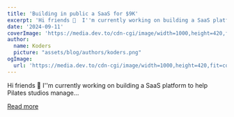 ```yaml
---
title: 'Building in public a SaaS for $9K'
excerpt: 'Hi friends 👋  I''m currently working on building a SaaS platform to help Pilates studios manage...'
date: '2024-09-11'
coverImage: 'https://media.dev.to/cdn-cgi/image/width=1000,height=420,fit=cover,gravity=auto,format=auto/https%3A%2F%2Fdev-to-uploads.s3.amazonaws.com%2Fuploads%2Farticles%2Fbupqj7r0642p32dm1j9m.png'
author:
  name: Koders
  picture: "assets/blog/authors/koders.png"
ogImage:
  url: 'https://media.dev.to/cdn-cgi/image/width=1000,height=420,fit=cover,gravity=auto,format=auto/https%3A%2F%2Fdev-to-uploads.s3.amazonaws.com%2Fuploads%2Farticles%2Fbupqj7r0642p32dm1j9m.png'
---
```


Hi friends 👋  I''m currently working on building a SaaS platform to help Pilates studios manage...

[Read more](https://dev.to/oba2311/building-in-public-a-saas-for-9k-3odb)
